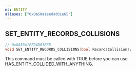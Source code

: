 ```yaml
---
ns: ENTITY
aliases: ["0x0a50a1eedad01e65"]
---
```

## SET_ENTITY_RECORDS_COLLISIONS

```c
// 0x0A50A1EEDAD01E65
void SET_ENTITY_RECORDS_COLLISIONS(bool RecordsCollision);
```

This command must be called with TRUE before you can use HAS_ENTITY_COLLIDED_WITH_ANYTHING.

